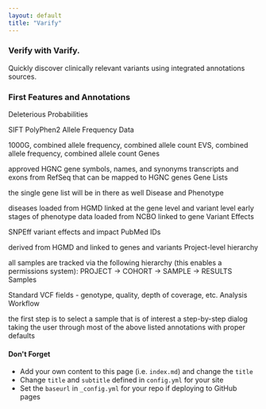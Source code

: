 ```yaml
---
layout: default
title: "Varify"
---
```


### Verify with Varify.
Quickly discover clinically relevant variants using integrated annotations sources.


### First Features and Annotations

Deleterious Probabilities

SIFT
PolyPhen2
Allele Frequency Data

1000G, combined allele frequency, combined allele count
EVS, combined allele frequency, combined allele count
Genes

approved HGNC gene symbols, names, and synonyms
transcripts and exons from RefSeq that can be mapped to HGNC genes
Gene Lists

the single gene list will be in there as well
Disease and Phenotype

diseases loaded from HGMD linked at the gene level and variant level
early stages of phenotype data loaded from NCBO linked to gene
Variant Effects

SNPEff variant effects and impact
PubMed IDs

derived from HGMD and linked to genes and variants
Project-level hierarchy

all samples are tracked via the following hierarchy (this enables a permissions system): PROJECT → COHORT → SAMPLE → RESULTS
Samples

Standard VCF fields - genotype, quality, depth of coverage, etc.
Analysis Workflow

the first step is to select a sample that is of interest
a step-by-step dialog taking the user through most of the above listed annotations with proper defaults





#### Don't Forget

- Add your own content to this page (i.e. `index.md`) and change the `title`
- Change `title` and `subtitle` defined in `config.yml` for your site
- Set the `baseurl` in `_config.yml` for your repo if deploying to GitHub pages
